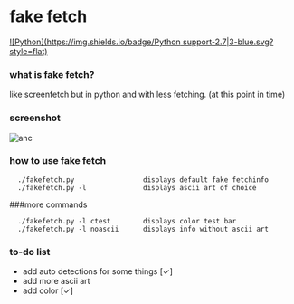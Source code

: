 # fake fetch
[![Python](https://img.shields.io/badge/Python support-2.7|3-blue.svg?style=flat)](https://www.python.org/)
### what is fake fetch?

like screenfetch but in python and with less fetching. (at this point in time)

### screenshot
![anc](https://raw.githubusercontent.com/JackCDK/fakefetch/master/pics/anchor.png)

### how to use fake fetch

      ./fakefetch.py                 displays default fake fetchinfo
      ./fakefetch.py -l              displays ascii art of choice
      
###more commands

      ./fakefetch.py -l ctest        displays color test bar
      ./fakefetch.py -l noascii      displays info without ascii art



### to-do list
* add auto detections for some things [✓]
* add more ascii art
* add color [✓]


